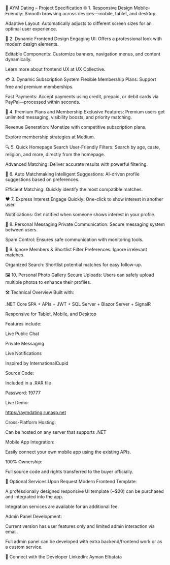 💖 AYM Dating – Project Specification
🌐 1. Responsive Design
Mobile-Friendly: Smooth browsing across devices—mobile, tablet, and desktop.

Adaptive Layout: Automatically adjusts to different screen sizes for an optimal user experience.

🎨 2. Dynamic Frontend Design
Engaging UI: Offers a professional look with modern design elements.

Editable Components: Customize banners, navigation menus, and content dynamically.

Learn more about frontend UX at UX Collective.

💳 3. Dynamic Subscription System
Flexible Membership Plans: Support free and premium memberships.

Fast Payments: Accept payments using credit, prepaid, or debit cards via PayPal—processed within seconds.

💎 4. Premium Plans and Membership
Exclusive Features: Premium users get unlimited messaging, visibility boosts, and priority matching.

Revenue Generation: Monetize with competitive subscription plans.

Explore membership strategies at Medium.

🔍 5. Quick Homepage Search
User-Friendly Filters: Search by age, caste, religion, and more, directly from the homepage.

Advanced Matching: Deliver accurate results with powerful filtering.

🤖 6. Auto Matchmaking
Intelligent Suggestions: AI-driven profile suggestions based on preferences.

Efficient Matching: Quickly identify the most compatible matches.

❤️ 7. Express Interest
Engage Quickly: One-click to show interest in another user.

Notifications: Get notified when someone shows interest in your profile.

💬 8. Personal Messaging
Private Communication: Secure messaging system between users.

Spam Control: Ensures safe communication with monitoring tools.

🧾 9. Ignore Members & Shortlist
Filter Preferences: Ignore irrelevant matches.

Organized Search: Shortlist potential matches for easy follow-up.

🖼️ 10. Personal Photo Gallery
Secure Uploads: Users can safely upload multiple photos to enhance their profiles.

🛠️ Technical Overview
Built with:

.NET Core SPA + APIs + JWT + SQL Server + Blazor Server + SignalR

Responsive for Tablet, Mobile, and Desktop

Features include:

Live Public Chat

Private Messaging

Live Notifications

Inspired by InternationalCupid

Source Code:

Included in a .RAR file

Password: 19777

Live Demo:

https://aymdating.runasp.net

Cross-Platform Hosting:

Can be hosted on any server that supports .NET

Mobile App Integration:

Easily connect your own mobile app using the existing APIs.

100% Ownership:

Full source code and rights transferred to the buyer officially.

💼 Optional Services Upon Request
Modern Frontend Template:

A professionally designed responsive UI template (~$20) can be purchased and integrated into the app.

Integration services are available for an additional fee.

Admin Panel Development:

Current version has user features only and limited admin interaction via email.

Full admin panel can be developed with extra backend/frontend work or as a custom service.

📇 Connect with the Developer
LinkedIn: Ayman Elbatata
